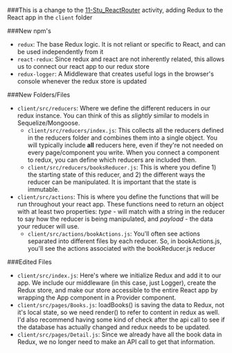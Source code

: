 ###This is a change to the [11-Stu_ReactRouter](https://github.com/the-Coding-Boot-Camp-at-UT/UTAAUS201905FSF4-FT/tree/master/01-class-content/20-react/01-Activities/11-Stu_ReactRouter/Solved) activity, adding Redux to the React app in the `client` folder

###New npm's
- `redux`: The base Redux logic.  It is not reliant or specific to React, and can be used independently from it
- `react-redux`: Since redux and react are not inherently related, this allows us to connect our react app to our redux store
- `redux-logger`: A Middleware that creates useful logs in the browser's console whenever the redux store is updated

###New Folders/Files
- `client/src/reducers`: Where we define the different reducers in our redux instance.  You can think of this as *slightly* similar to models in Sequelize/Mongoose.
  - `client/src/reducers/index.js`: This collects all the reducers defined in the reducers folder and combines them into a single object. You will typically include **all** reducers here, even if they're not needed on every page/component you write.  When you connect a component to redux, you can define which reducers are included then.
  - `client/src/reducers/booksReducer.js`: This is where you define 1) the starting state of this reducer, and 2) the different ways the reducer can be manipulated.  It is important that the state is immutable.
- `client/src/actions`: This is where you define the functions that will be run throughout your react app.  These functions need to return an object with at least two properties: *type* - will match with a string in the reducer to say how the reducer is being manipulated, and *payload* - the data your reducer will use.
  - `client/src/actions/bookActions.js`: You'll often see actions separated into different files by each reducer.  So, in bookActions.js, you'll see the actions associated with the bookReducer.js reducer

###Edited Files
- `client/src/index.js`: Here's where we initialize Redux and add it to our app.  We include our middleware (in this case, just Logger), create the Redux store, and make our store accessible to the entire React app by wrapping the App component in a Provider component.
- `client/src/pages/Books.js`: loadBooks() is saving the data to Redux, not it's local state, so we need render() to refer to content in redux as well.  I'd also recommend having some kind of check after the api call to see if the database has actually changed and redux needs to be updated.
- `client/src/pages/Detail.js`: Since we already have all the book data in Redux, we no longer need to make an API call to get that information.